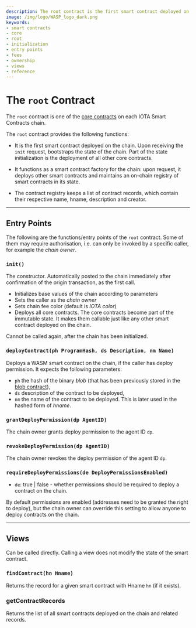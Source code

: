 ```yaml
---
description: The root contract is the first smart contract deployed on the chain. It functions as a smart contract factory for the chain, and manages chain ownership and fees.
image: /img/logo/WASP_logo_dark.png
keywords:
- smart contracts
- core
- root
- initialization
- entry points
- fees
- ownership
- views
- reference
--- 
```

# The `root` Contract

The `root` contract is one of the [core contracts](overview.md) on each IOTA Smart Contracts
chain.

The `root` contract provides the following functions:

- It is the first smart contract deployed on the chain. Upon receiving the `init` request, bootstraps the state of the chain. Part of the state initialization is the deployment of all other core contracts.

- It functions as a smart contract factory for the chain: upon request, it deploys other smart contracts and maintains an on-chain registry of smart contracts in its state.

- The contract registry keeps a list of contract records, which contain their respective name, hname, description and creator.

---

## Entry Points

The following are the functions/entry points of the `root` contract. Some of
them may require authorisation, i.e. can only be invoked by a specific caller,
for example the _chain owner_.

### `init()`

The constructor. Automatically posted to the chain immediately after confirmation of the origin transaction, as the first call.

- Initializes base values of the chain according to parameters
- Sets the caller as the _chain owner_
- Sets chain fee color (default is _IOTA color_)
- Deploys all core contracts. The core contracts become part of the immutable state.
  It makes them callable just like any other smart contract deployed on the chain.

Cannot be called again, after the chain has been initialized.

### `deployContract(ph ProgramHash, ds Description, nm Name)`

Deploys a WASM smart contract on the chain, if the caller has deploy permission.
It expects the following parameters:

- `ph` the hash of the binary _blob_ (that has been previously stored in the [blob contract](blob.md)),
- `ds` description of the contract to be deployed,
- `nm` the name of the contract to be deployed. This is later used in the hashed form of _hname_.

### `grantDeployPermission(dp AgentID)`

The chain owner grants deploy permission to the agent ID `dp`.

### `revokeDeployPermission(dp AgentID)`

The chain owner revokes the deploy permission of the agent ID `dp`.

### `requireDeployPermissions(de DeployPermissionsEnabled)`

- `de`: true | false - whether permissions should be required to deploy a contract on the chain.

By default permissions are enabled (addresses need to be granted the right to deploy), but the chain owner can override this setting to allow anyone to deploy contracts on the chain.

---

## Views

Can be called directly. Calling a view does not modify the state of the smart
contract.

### `findContract(hn Hname)`

Returns the record for a given smart contract with Hname `hn` (if it exists).

### getContractRecords

Returns the list of all smart contracts deployed on the chain and related records.
